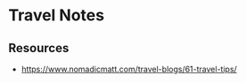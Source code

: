 Travel Notes
===================

Resources
-------------------
* <https://www.nomadicmatt.com/travel-blogs/61-travel-tips/>
